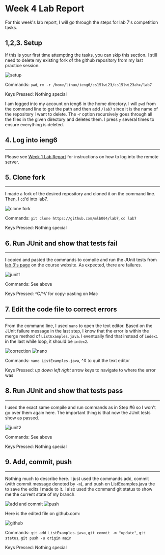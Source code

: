 # Week 4 Lab Report

For this week's lab report, I will go through the steps for lab 7's competition tasks.

1,2,3. Setup
---

If this is your first time attempting the tasks, you can skip this section.
I still need to delete my existing fork of the github repository from my last practice session.


![setup](https://user-images.githubusercontent.com/122575873/221065713-2e7c0737-caf1-439c-a2de-abda5c007a0d.png)


Commands: `pwd`, `rm -r /home/linux/ieng6/cs15lwi23/cs15lwi23ahx/lab7`

Keys Pressed: Nothing special


I am logged into my account on ieng6 in the home directory. I will `pwd` from the command line to get the path and then add `/lab7` since it is the name of the repository I want to delete.
The -r option recursively goes through all the files in the given directory and deletes them. I press `y` several times to ensure everything is deleted. 


## 4. Log into ieng6
---

Please see [Week 1 Lab Report](https://mlb004.github.io/cse15l-lab-reports/week-1-lab-report) for instructions on how to log into the remote server. 


## 5. Clone fork
---

I made a fork of the desired repository and cloned it on the command line. Then, I `cd`'d into lab7. 


![clone fork](https://user-images.githubusercontent.com/122575873/221068520-4b8465e7-e711-4e35-b3b4-36556e832d95.png)


Commands: `git clone https://github.com/mlb004/lab7`, `cd lab7`

Keys Pressed: Nothing special


## 6. Run JUnit and show that tests fail
---

I copied and pasted the commands to compile and run the JUnit tests from [lab 3's page](https://ucsd-cse15l-w23.github.io/week/week3/) on the course website. As expected, there are failures. 


![junit1](https://user-images.githubusercontent.com/122575873/221069108-d723ace9-8409-47c2-8359-60c28e699761.png)


Commands: See above

Keys Pressed: ^C/^V for copy-pasting on Mac


## 7. Edit the code file to correct errors
---

From the command line, I used `nano` to open the text editor. Based on the JUnit failure message in the last step, I know that the error is within the merge method of `ListExamples.java`. I eventually find that instead of `index1` in the last while loop, it should be `index2`. 


![correction](https://user-images.githubusercontent.com/122575873/221069685-ff357a60-1c67-4185-a3dd-40676569e3c1.png)
![nano](https://user-images.githubusercontent.com/122575873/221070033-f9ab4e53-5c0e-4b3d-b0dd-11799c34ad64.png)


Commands: `nano ListExamples.java`, ^X to quit the text editor

Keys Pressed: *up down left right* arrow keys to navigate to where the error was

  
## 8. Run JUnit and show that tests pass 
---

I used the exact same compile and run commands as in Step #6 so I won't go over them again here. The important thing is that now the JUnit tests show as passed.
  
  
![junit2](https://user-images.githubusercontent.com/122575873/221070540-64c94e72-57ed-4977-8945-b1d9885383ed.png)

  
Commands: See above

Keys Pressed: Nothing special

 
## 9. Add, commit, push
---

Nothing much to describe here. I just used the commands add, commit (with commit message denoted by `-m`), and push on ListExamples.java the to save the edits I made to it.
I also used the command git status to show me the current state of my branch.


![add and commit](https://user-images.githubusercontent.com/122575873/221072696-544c533a-d5ba-4a2d-9dbb-7a3d02eeb869.png)
![push](https://user-images.githubusercontent.com/122575873/221072729-39083e10-2c43-4346-ab4f-d8953b69a0a5.png)


Here is the edited file on github.com:

![github](https://user-images.githubusercontent.com/122575873/221072914-5ca24f0a-baa5-4de9-b72d-9407e0468f86.png)


Commands: `git add ListExamples.java`, `git commit -m "update"`, `git status`, `git push -u origin main`

Keys Pressed: Nothing special
